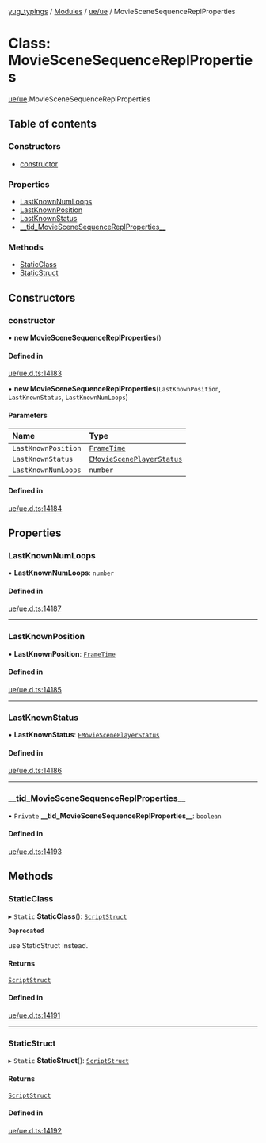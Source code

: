 [yug_typings](../README.md) / [Modules](../modules.md) / [ue/ue](../modules/ue_ue.md) / MovieSceneSequenceReplProperties

# Class: MovieSceneSequenceReplProperties

[ue/ue](../modules/ue_ue.md).MovieSceneSequenceReplProperties

## Table of contents

### Constructors

- [constructor](ue_ue.MovieSceneSequenceReplProperties.md#constructor)

### Properties

- [LastKnownNumLoops](ue_ue.MovieSceneSequenceReplProperties.md#lastknownnumloops)
- [LastKnownPosition](ue_ue.MovieSceneSequenceReplProperties.md#lastknownposition)
- [LastKnownStatus](ue_ue.MovieSceneSequenceReplProperties.md#lastknownstatus)
- [\_\_tid\_MovieSceneSequenceReplProperties\_\_](ue_ue.MovieSceneSequenceReplProperties.md#__tid_moviescenesequencereplproperties__)

### Methods

- [StaticClass](ue_ue.MovieSceneSequenceReplProperties.md#staticclass)
- [StaticStruct](ue_ue.MovieSceneSequenceReplProperties.md#staticstruct)

## Constructors

### constructor

• **new MovieSceneSequenceReplProperties**()

#### Defined in

[ue/ue.d.ts:14183](https://github.com/YugMetaverse/yug_typings/blob/b7d9b19/ue/ue.d.ts#L14183)

• **new MovieSceneSequenceReplProperties**(`LastKnownPosition`, `LastKnownStatus`, `LastKnownNumLoops`)

#### Parameters

| Name | Type |
| :------ | :------ |
| `LastKnownPosition` | [`FrameTime`](ue_ue.FrameTime.md) |
| `LastKnownStatus` | [`EMovieScenePlayerStatus`](../enums/ue_ue.EMovieScenePlayerStatus.md) |
| `LastKnownNumLoops` | `number` |

#### Defined in

[ue/ue.d.ts:14184](https://github.com/YugMetaverse/yug_typings/blob/b7d9b19/ue/ue.d.ts#L14184)

## Properties

### LastKnownNumLoops

• **LastKnownNumLoops**: `number`

#### Defined in

[ue/ue.d.ts:14187](https://github.com/YugMetaverse/yug_typings/blob/b7d9b19/ue/ue.d.ts#L14187)

___

### LastKnownPosition

• **LastKnownPosition**: [`FrameTime`](ue_ue.FrameTime.md)

#### Defined in

[ue/ue.d.ts:14185](https://github.com/YugMetaverse/yug_typings/blob/b7d9b19/ue/ue.d.ts#L14185)

___

### LastKnownStatus

• **LastKnownStatus**: [`EMovieScenePlayerStatus`](../enums/ue_ue.EMovieScenePlayerStatus.md)

#### Defined in

[ue/ue.d.ts:14186](https://github.com/YugMetaverse/yug_typings/blob/b7d9b19/ue/ue.d.ts#L14186)

___

### \_\_tid\_MovieSceneSequenceReplProperties\_\_

• `Private` **\_\_tid\_MovieSceneSequenceReplProperties\_\_**: `boolean`

#### Defined in

[ue/ue.d.ts:14193](https://github.com/YugMetaverse/yug_typings/blob/b7d9b19/ue/ue.d.ts#L14193)

## Methods

### StaticClass

▸ `Static` **StaticClass**(): [`ScriptStruct`](ue_ue.ScriptStruct.md)

**`Deprecated`**

use StaticStruct instead.

#### Returns

[`ScriptStruct`](ue_ue.ScriptStruct.md)

#### Defined in

[ue/ue.d.ts:14191](https://github.com/YugMetaverse/yug_typings/blob/b7d9b19/ue/ue.d.ts#L14191)

___

### StaticStruct

▸ `Static` **StaticStruct**(): [`ScriptStruct`](ue_ue.ScriptStruct.md)

#### Returns

[`ScriptStruct`](ue_ue.ScriptStruct.md)

#### Defined in

[ue/ue.d.ts:14192](https://github.com/YugMetaverse/yug_typings/blob/b7d9b19/ue/ue.d.ts#L14192)
